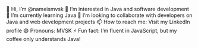 👋 Hi, I’m @nameismvsk
👀 I’m interested in Java and software development
🌱 I’m currently learning Java
💞️ I’m looking to collaborate with developers on Java and web development projects
📫 How to reach me: Visit my LinkedIn profile
😄 Pronouns: MVSK
⚡ Fun fact: I’m fluent in JavaScript, but my coffee only understands Java!

<!---
nameismvsk/nameismvsk is a ✨ special ✨ repository because its `README.md` (this file) appears on your GitHub profile.
You can click the Preview link to take a look at your changes.
--->
